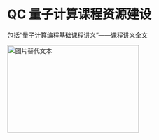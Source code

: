 # QC 量子计算课程资源建设
包括“量子计算编程基础课程讲义”——课程讲义全文

<!-- 使用HTML标签嵌入图片，并设置宽度和高度 -->
<img src="https://github.com/xifezhao/QC/blob/main/COVER.png" alt="图片替代文本" width="300" height="200">
